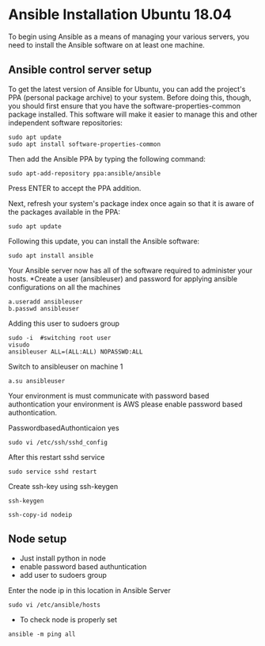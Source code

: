 # Ansible Installation Ubuntu 18.04

To begin using Ansible as a means of managing your various servers, you need to install the Ansible software on at least one machine.
## Ansible control server setup

To get the latest version of Ansible for Ubuntu, you can add the project's PPA (personal package archive) to your system. Before doing this, though, you should first ensure that you have the software-properties-common package installed. This software will make it easier to manage this and other independent software repositories:
```
sudo apt update
sudo apt install software-properties-common
```
Then add the Ansible PPA by typing the following command:
```
sudo apt-add-repository ppa:ansible/ansible

```
Press ENTER to accept the PPA addition.

Next, refresh your system's package index once again so that it is aware of the packages available in the PPA:
```
sudo apt update

```
Following this update, you can install the Ansible software:
```
sudo apt install ansible

```
Your Ansible server now has all of the software required to administer your hosts.
*Create a user (ansibleuser) and password for applying
ansible configurations on all the machines
```
a.useradd ansibleuser
b.passwd ansibleuser
```
Adding this user to sudoers group
```
sudo -i  #switching root user
visudo
ansibleuser ALL=(ALL:ALL) NOPASSWD:ALL
```
Switch to ansibleuser on machine 1

```
a.su ansibleuser
```

Your environment is must communicate with password based authontication
your environment is AWS please enable password based authontication.

PasswordbasedAuthonticaion yes
```
sudo vi /etc/ssh/sshd_config
```
After this restart sshd service
```
sudo service sshd restart
```
Create ssh-key using ssh-keygen
```
ssh-keygen

ssh-copy-id nodeip

```
## Node setup
* Just install python in node
* enable password based authuntication
* add user to sudoers group

Enter the node ip in this location in Ansible Server

```
sudo vi /etc/ansible/hosts

```
* To check node is properly set 

```
ansible -m ping all
```

